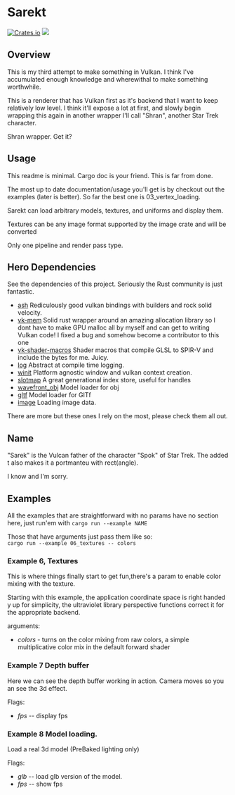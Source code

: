 # Sarekt

[![Crates.io](https://img.shields.io/crates/v/sarekt.svg)](https://crates.io/crates/sarekt)
[![](https://tokei.rs/b1/github/brandonpollack23/sarekt)](https://github.com/brandonpollack23/sarekt)

## Overview

This is my third attempt to make something in Vulkan.  I think I've accumulated enough knowledge and 
wherewithal to make something worthwhile.

This is a renderer that has Vulkan first as it's backend that I want to keep relatively low level.
I think it'll expose a lot at first, and slowly begin wrapping this again in another wrapper 
I'll call "Shran", another Star Trek character.

Shran wrapper.  Get it?

## Usage

This readme is minimal.  Cargo doc is your friend.  This is far from done.

The most up to date documentation/usage you'll get is by checkout out the 
examples (later is better).  So far the best one is 03_vertex_loading.

Sarekt can load arbitrary models, textures, and uniforms and display them.

Textures can be any image format supported by the image crate and will be
 converted

Only one pipeline and render pass type.

## Hero Dependencies
See the dependencies of this project.  Seriously the Rust community is just 
fantastic.
* [ash](https://crates.io/crates/ash) Rediculously good vulkan bindings with 
builders and rock solid velocity.
* [vk-mem](https://crates.io/crates/vk-mem) Solid rust wrapper around an
 amazing allocation library so I dont have to make GPU malloc all by myself
  and can get to writing Vulkan code!  I fixed a bug and somehow become a
   contributor to this one
* [vk-shader-macros](https://crates.io/crates/vk-shader-macros) Shader macros that compile GLSL to SPIR-V and include the bytes for me.  Juicy.
* [log](https://crates.io/crates/log) Abstract at compile time logging.
* [winit](https://crates.io/crates/winit) Platform agnostic window and vulkan context creation.
* [slotmap](https://crates.io/crates/slotmap) A great generational index
 store, useful for handles
* [wavefront_obj](https://crates.io/crates/wavefront_obj) Model loader for obj
* [gltf](https://crates.io/crates/gltf) Model loader for GlTf
* [image](https://crates.io/crates/image) Loading image data.

There are more but these ones I rely on the most, please check them all out.

## Name
"Sarek" is the Vulcan father of the character "Spok"  of Star Trek. The added t also makes it a portmanteu with rect(angle).

I know and I'm sorry.

## Examples
All the examples that are straightforward with no params have no section here, just run'em with `cargo run --example NAME`

Those that have arguments just pass them like so:<br/>
`cargo run --example 06_textures -- colors`

### Example 6, Textures
This is where things finally start to get fun,there's a param to enable color mixing with the texture.

Starting with this example, the application coordinate space is right handed y 
up for simplicity, the ultraviolet library perspective functions correct it for the appropriate backend.

arguments:
* *colors* - turns on the color mixing from raw colors, a simple multiplicative color mix in the default forward shader

### Example 7 Depth buffer

Here we can see the depth buffer working in action.  Camera moves so you an
 see the 3d effect.
 
 Flags:
 * *fps* -- display fps
 
 ### Example 8 Model loading.
 
 Load a real 3d model (PreBaked lighting only)
 
 Flags:
 * *glb*  -- load glb version of the model.
 * *fps*  -- show fps

